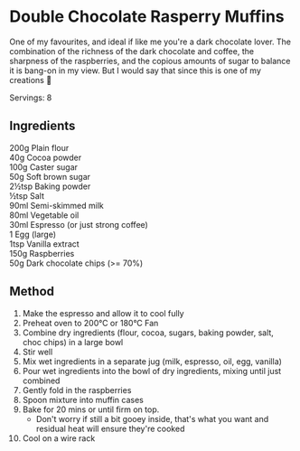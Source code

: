 # Double Chocolate Rasperry Muffins

One of my favourites, and ideal if like me you're a dark chocolate lover.
The combination of the richness of the dark chocolate and coffee, the
sharpness of the raspberries, and the copious amounts of sugar to balance it
is bang-on in my view. But I would say that since this is one of my creations 🙂

Servings: 8

## Ingredients

200g Plain flour  
40g Cocoa powder  
100g Caster sugar  
50g Soft brown sugar  
2&frac12;tsp Baking powder  
&frac12;tsp Salt  
90ml Semi-skimmed milk  
80ml Vegetable oil  
30ml Espresso (or just strong coffee)  
1 Egg (large)  
1tsp Vanilla extract  
150g Raspberries  
50g Dark chocolate chips (>= 70%)  

## Method

1. Make the espresso and allow it to cool fully
1. Preheat oven to 200&#176;C or 180&#176;C Fan
1. Combine dry ingredients (flour, cocoa, sugars, baking powder, salt, choc chips) in a large bowl
1. Stir well
1. Mix wet ingredients in a separate jug (milk, espresso, oil, egg, vanilla)
1. Pour wet ingredients into the bowl of dry ingredients, mixing until just combined
1. Gently fold in the raspberries
1. Spoon mixture into muffin cases
1. Bake for 20 mins or until firm on top.
    * Don't worry if still a bit  gooey inside, that's what you want and residual heat will ensure they're cooked
1. Cool on a wire rack






